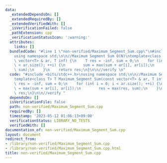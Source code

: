 ```yaml
---
data:
  _extendedDependsOn: []
  _extendedRequiredBy: []
  _extendedVerifiedWith: []
  _isVerificationFailed: false
  _pathExtension: cpp
  _verificationStatusIcon: ':warning:'
  attributes:
    links: []
  bundledCode: "#line 1 \"non-verified/Maximum_Segment_Sum.cpp\"\n#include <bits/stdc++.h>\n\
    using namespace std;\n\n//Maximum Segment Sum O(N)\ntemplate<class T> T Maximum_Segment_Sum(const\
    \ vector<T> & ar, T inf) {\n    T res = -inf, sum = 0;\n    for (int i = 0; i\
    \ < ar.size(); ++i) {\n        sum = max(sum + ar[i], ar[i]);\n        res = max(res,\
    \ sum);\n    }\n    return res;\n}\n\n//verify \n"
  code: "#include <bits/stdc++.h>\nusing namespace std;\n\n//Maximum Segment Sum O(N)\n\
    template<class T> T Maximum_Segment_Sum(const vector<T> & ar, T inf) {\n    T\
    \ res = -inf, sum = 0;\n    for (int i = 0; i < ar.size(); ++i) {\n        sum\
    \ = max(sum + ar[i], ar[i]);\n        res = max(res, sum);\n    }\n    return\
    \ res;\n}\n\n//verify "
  dependsOn: []
  isVerificationFile: false
  path: non-verified/Maximum_Segment_Sum.cpp
  requiredBy: []
  timestamp: '2023-05-12 01:06:13+09:00'
  verificationStatus: LIBRARY_NO_TESTS
  verifiedWith: []
documentation_of: non-verified/Maximum_Segment_Sum.cpp
layout: document
redirect_from:
- /library/non-verified/Maximum_Segment_Sum.cpp
- /library/non-verified/Maximum_Segment_Sum.cpp.html
title: non-verified/Maximum_Segment_Sum.cpp
---
```

